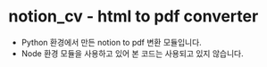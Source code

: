 # notion_cv - html to pdf converter

- Python 환경에서 만든 notion to pdf 변환 모듈입니다.
- Node 환경 모듈을 사용하고 있어 본 코드는 사용되고 있지 않습니다. 
